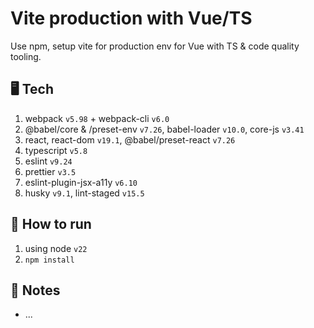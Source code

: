 # Vite production with Vue/TS

Use npm, setup vite for production env for Vue with TS &amp; code quality tooling.

## 🖥️ Tech

1. webpack `v5.98` + webpack-cli `v6.0`
2. @babel/core & /preset-env `v7.26`, babel-loader `v10.0`, core-js `v3.41`
3. react, react-dom `v19.1`, @babel/preset-react `v7.26`
4. typescript `v5.8`
5. eslint `v9.24`
6. prettier `v3.5`
7. eslint-plugin-jsx-a11y `v6.10`
8. husky `v9.1`, lint-staged `v15.5`

## 🚀 How to run

1. using node `v22`
2. `npm install`

## 📝 Notes

- ...
